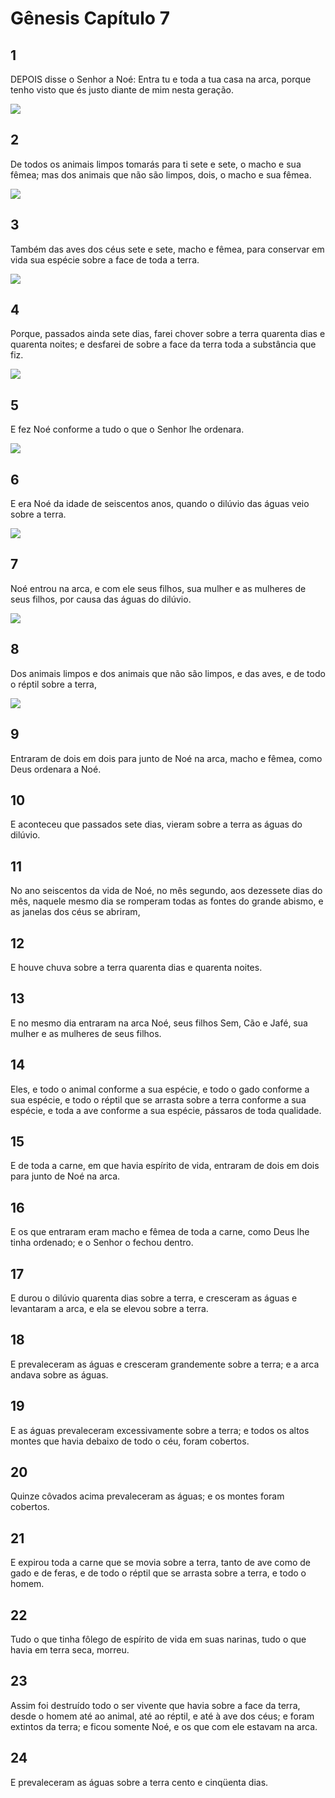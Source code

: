 # Gênesis Capítulo 7

## 1
DEPOIS disse o Senhor a Noé: Entra tu e toda a tua casa na arca, porque tenho visto que és justo diante de mim nesta geração.

![](../.img/Gn/07/1-0.jpg)

## 2
De todos os animais limpos tomarás para ti sete e sete, o macho e sua fêmea; mas dos animais que não são limpos, dois, o macho e sua fêmea.

![](../.img/Gn/07/2-0.jpg)

## 3
Também das aves dos céus sete e sete, macho e fêmea, para conservar em vida sua espécie sobre a face de toda a terra.

![](../.img/Gn/07/3-0.jpg)

## 4
Porque, passados ainda sete dias, farei chover sobre a terra quarenta dias e quarenta noites; e desfarei de sobre a face da terra toda a substância que fiz.

![](../.img/Gn/07/4-0.jpg)

## 5
E fez Noé conforme a tudo o que o Senhor lhe ordenara.

![](../.img/Gn/07/5-0.jpg)

## 6
E era Noé da idade de seiscentos anos, quando o dilúvio das águas veio sobre a terra.

![](../.img/Gn/07/6-0.jpg)

## 7
Noé entrou na arca, e com ele seus filhos, sua mulher e as mulheres de seus filhos, por causa das águas do dilúvio.

![](../.img/Gn/07/7-0.jpg)

## 8
Dos animais limpos e dos animais que não são limpos, e das aves, e de todo o réptil sobre a terra,

![](../.img/Gn/07/8-0.jpg)

## 9
Entraram de dois em dois para junto de Noé na arca, macho e fêmea, como Deus ordenara a Noé.

## 10
E aconteceu que passados sete dias, vieram sobre a terra as águas do dilúvio.

## 11
No ano seiscentos da vida de Noé, no mês segundo, aos dezessete dias do mês, naquele mesmo dia se romperam todas as fontes do grande abismo, e as janelas dos céus se abriram,

## 12
E houve chuva sobre a terra quarenta dias e quarenta noites.

## 13
E no mesmo dia entraram na arca Noé, seus filhos Sem, Cão e Jafé, sua mulher e as mulheres de seus filhos.

## 14
Eles, e todo o animal conforme a sua espécie, e todo o gado conforme a sua espécie, e todo o réptil que se arrasta sobre a terra conforme a sua espécie, e toda a ave conforme a sua espécie, pássaros de toda qualidade.

## 15
E de toda a carne, em que havia espírito de vida, entraram de dois em dois para junto de Noé na arca.

## 16
E os que entraram eram macho e fêmea de toda a carne, como Deus lhe tinha ordenado; e o Senhor o fechou dentro.

## 17
E durou o dilúvio quarenta dias sobre a terra, e cresceram as águas e levantaram a arca, e ela se elevou sobre a terra.

## 18
E prevaleceram as águas e cresceram grandemente sobre a terra; e a arca andava sobre as águas.

## 19
E as águas prevaleceram excessivamente sobre a terra; e todos os altos montes que havia debaixo de todo o céu, foram cobertos.

## 20
Quinze côvados acima prevaleceram as águas; e os montes foram cobertos.

## 21
E expirou toda a carne que se movia sobre a terra, tanto de ave como de gado e de feras, e de todo o réptil que se arrasta sobre a terra, e todo o homem.

## 22
Tudo o que tinha fôlego de espírito de vida em suas narinas, tudo o que havia em terra seca, morreu.

## 23
Assim foi destruído todo o ser vivente que havia sobre a face da terra, desde o homem até ao animal, até ao réptil, e até à ave dos céus; e foram extintos da terra; e ficou somente Noé, e os que com ele estavam na arca.

## 24
E prevaleceram as águas sobre a terra cento e cinqüenta dias.

